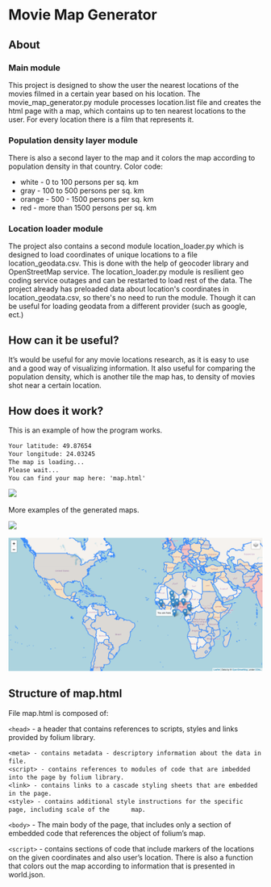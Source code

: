# Movie Map Generator

## About
### Main module
This project is designed to show the user the nearest locations of the movies filmed in a certain year based on his location.
The movie_map_generator.py module processes location.list file and creates the html page with a map, which contains up to ten nearest locations to the user.
For every location there is a film that represents it. 
### Population density layer module
There is also a second layer to the map and it colors the map according to population density in that country. 
Color code:
   - white - 0 to 100 persons per sq. km
   - gray - 100 to 500 persons per sq. km
   - orange - 500 - 1500 persons per sq. km
   - red - more than 1500 persons per sq. km

### Location loader module
The project also contains a second module location_loader.py which is designed to load coordinates of unique locations to a file location_geodata.csv. 
This is done with the help of geocoder library and OpenStreetMap service.
The location_loader.py module is resilient geo coding service outages and can be restarted to load rest of the data.
The project already has preloaded data about location's coordinates in location_geodata.csv, so there's no need to run the module.
Though it can be useful for loading geodata from a different provider (such as google, ect.)
## How can it be useful?

It’s would be useful for any movie locations research, as it is easy to use and a good way of visualizing information.
It also useful for comparing the population density, which is another tile the map has, to density of movies shot near a certain location.

## How does it work?

This is an example of how the program works.

```Please enter a year you would like to have a map for: 2014
Your latitude: 49.87654
Your longitude: 24.03245
The map is loading...
Please wait...
You can find your map here: 'map.html' 
```

![](screenshot3.png)


More examples of the generated maps.


![](screenshot2.png)


![](screenshot1.png)

## Structure of map.html

File map.html is composed of:

`<head>` - a header that contains references to scripts, styles and links provided by folium library.
	
	<meta> - contains metadata - descriptory information about the data in file.
	<script> - contains references to modules of code that are imbedded into the page by folium library.
	<link> - contains links to a cascade styling sheets that are embedded in the page.
	<style> - contains additional style instructions for the specific page, including scale of the 		map.
`<body>` - The main body of the page, that includes only a section of embedded code that references the object of folium’s map.


`<script>` - contains sections of code that include markers of the locations on the given coordinates and also user’s location. 
There is also a function that colors out the map according to information that is presented in world.json.

